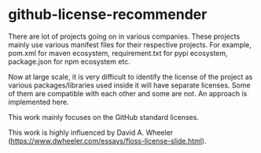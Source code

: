 # github-license-recommender

There are lot of projects going on in various companies. These projects mainly use various manifest files for their respective projects. For example, pom.xml for maven ecosystem, requirement.txt for pypi ecosystem, package.json for npm ecosystem etc. 

Now at large scale, it is very difficult to identify the license of the project as various packages/libraries used inside it will have separate licenses. Some of them are compatible with each other and some are not. An approach is implemented here. 

This work mainly focuses on the GitHub standard licenses. 

This work is highly influenced by David A. Wheeler (https://www.dwheeler.com/essays/floss-license-slide.html).
